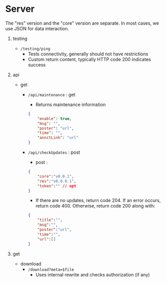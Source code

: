# Server

The "res" version and the "core" version are separate. In most cases, we use JSON for data interaction.

1. testing

   - `/testing/ping`
     - Tests connectivity, generally should not have restrictions
     - Custom return content, typically HTTP code 200 indicates success
2. api

   - get
     - `/api/maintenance` : get

       - Returns maintenance information

       ```json
       {
           "enable": true,
           "msg": "",
           "poster": "url",
           "time": "",
           "annctLink": "url"
       }
       ```
     - `/api/checkUpdates` : post

       - post :

       ```json
       {
           "core":"v0.0.1",
           "res":"v0.0.0.1",
           "token":"" // opt
       }
       ```
       - If there are no updates, return code 204. If an error occurs, return code 400. Otherwise, return code 200 along with:

       ```json
       {
           "title":"",
           "msg":"",
           "poster":"url",
           "time":"",
           "url":[]
       }
       ```
3. get

   - download
     - `/download?meta=$file`
       - Uses internal rewrite and checks authorization (if any)
